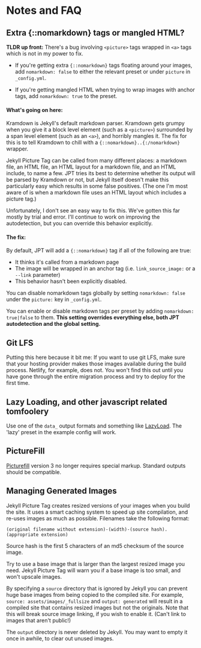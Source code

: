 # Notes and FAQ

## Extra {::nomarkdown} tags or mangled HTML?

**TLDR up front:** There's a bug involving `<picture>` tags wrapped in `<a>` tags which is not in my
power to fix.

* If you're getting extra `{::nomarkdown}` tags floating around your images, add `nomarkdown: false`
  to either the relevant preset or under `picture` in `_config.yml`. 

* If you're getting mangled HTML when trying to wrap images with anchor tags, add `nomarkdown: true`
  to the preset. 
  
#### What's going on here:

Kramdown is Jekyll's default markdown parser. Kramdown gets grumpy when you give it a block level
element (such as a `<picture>`) surrounded by a span level element (such as an `<a>`), and horribly
mangles it. The fix for this is to tell Kramdown to chill with a `{::nomarkdown}..{:/nomarkdown}`
wrapper.

Jekyll Picture Tag can be called from many different places: a markdown file, an HTML file, an HTML
layout for a markdown file, and an HTML include, to name a few. JPT tries its best to determine
whether its output will be parsed by Kramdown or not, but Jekyll itself doesn't make this
particularly easy which results in some false positives. (The one I'm most aware of is when a
markdown file uses an HTML layout which includes a picture tag.) 

Unfortunately, I don't see an easy way to fix this. We've gotten this far mostly by trial and error.
I'll continue to work on improving the autodetection, but you can override this behavior explicitly. 

#### The fix:

By default, JPT will add a `{::nomarkdown}` tag if all of the following are true:
* It thinks it's called from a markdown page
* The image will be wrapped in an anchor tag (i.e. `link_source_image:` or a `--link` parameter)
* This behavior hasn't been explicitly disabled. 

You can disable nomarkdown tags globally by setting `nomarkdown: false` under the `picture:` key in
`_config.yml`.

You can enable or disable markdown tags per preset by adding `nomarkdown: true|false` to them.
**This setting overrides everything else, both JPT autodetection and the global setting.**

## Git LFS

Putting this here because it bit me: If you want to use git LFS, make sure that your hosting provider makes those images available during the build process. Netlify, for example, does not. You won't find this out until you have gone through the entire migration process and try to deploy for the first time.

## Lazy Loading, and other javascript related tomfoolery

Use one of the `data_` output formats and something like
[LazyLoad](https://github.com/verlok/lazyload). The 'lazy' preset in the example config will work.

## PictureFill

[Picturefill](http://scottjehl.github.io/picturefill/) version 3 no longer requires special markup.
Standard outputs should be compatible.

## Managing Generated Images

Jekyll Picture Tag creates resized versions of your images when you build the site. It uses a smart
caching system to speed up site compilation, and re-uses images as much as possible. Filenames
take the following format:

`(original filename without extension)-(width)-(source hash).(appropriate extension)`

Source hash is the first 5 characters of an md5 checksum of the source image.

Try to use a base image that is larger than the largest resized image you need. Jekyll Picture Tag
will warn you if a base image is too small, and won't upscale images.

By specifying a `source` directory that is ignored by Jekyll you can prevent huge base images from
being copied to the compiled site. For example, `source: assets/images/_fullsize` and `output:
generated` will result in a compiled site that contains resized images but not the originals. Note
that this will break source image linking, if you wish to enable it. (Can't link to images that
aren't public!)

The `output` directory is never deleted by Jekyll. You may want to empty it once in awhile, to clear out unused images. 
